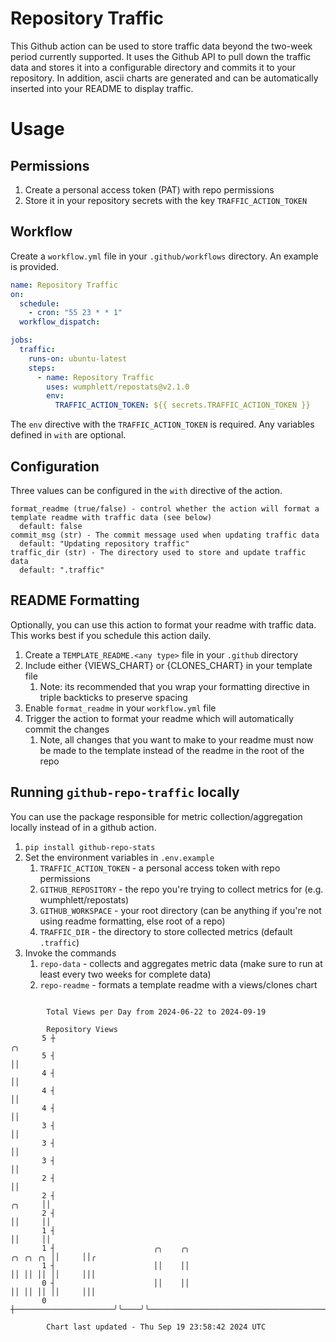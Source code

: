 # Repository Traffic

This Github action can be used to store traffic data beyond the two-week period currently supported.
It uses the Github API to pull down the traffic data and stores it into a configurable directory and commits it to your 
repository. In addition, ascii charts are generated and can be automatically inserted into your README to display traffic.

# Usage
## Permissions
1. Create a personal access token (PAT) with repo permissions
2. Store it in your repository secrets with the key `TRAFFIC_ACTION_TOKEN`

## Workflow
Create a `workflow.yml` file in your `.github/workflows` directory. An example is provided.

```yaml
name: Repository Traffic
on:
  schedule:
    - cron: "55 23 * * 1"
  workflow_dispatch:

jobs:
  traffic:
    runs-on: ubuntu-latest
    steps:
      - name: Repository Traffic
        uses: wumphlett/repostats@v2.1.0
        env:
          TRAFFIC_ACTION_TOKEN: ${{ secrets.TRAFFIC_ACTION_TOKEN }}
```
The `env` directive with the `TRAFFIC_ACTION_TOKEN` is required. Any variables defined in `with` are optional.

## Configuration
Three values can be configured in the `with` directive of the action.
```
format_readme (true/false) - control whether the action will format a template readme with traffic data (see below)
  default: false
commit_msg (str) - The commit message used when updating traffic data
  default: "Updating repository traffic"
traffic_dir (str) - The directory used to store and update traffic data
  default: ".traffic"
```

## README Formatting
Optionally, you can use this action to format your readme with traffic data. This works best if you schedule this action
daily.

1. Create a `TEMPLATE_README.<any type>` file in your `.github` directory
2. Include either {VIEWS_CHART} or {CLONES_CHART} in your template file
   1. Note: its recommended that you wrap your formatting directive in triple backticks to preserve spacing
3. Enable `format_readme` in your `workflow.yml` file
4. Trigger the action to format your readme which will automatically commit the changes
   1. Note, all changes that you want to make to your readme must now be made to the template instead of the readme in the root of the repo

## Running `github-repo-traffic` locally
You can use the package responsible for metric collection/aggregation locally instead of in a github action.

1. `pip install github-repo-stats`
2. Set the environment variables in `.env.example`
   1. `TRAFFIC_ACTION_TOKEN` - a personal access token with repo permissions
   2. `GITHUB_REPOSITORY` - the repo you're trying to collect metrics for (e.g. wumphlett/repostats)
   3. `GITHUB_WORKSPACE` - your root directory (can be anything if you're not using readme formatting, else root of a repo)
   4. `TRAFFIC_DIR` - the directory to store collected metrics (default `.traffic`)
3. Invoke the commands
   1. `repo-data` - collects and aggregates metric data (make sure to run at least every two weeks for complete data)
   2. `repo-readme` - formats a template readme with a views/clones chart

```

        Total Views per Day from 2024-06-22 to 2024-09-19

        Repository Views
       5 ┼                                                                                      ╭╮
       5 ┤                                                                                      ││
       4 ┤                                                                                      ││
       4 ┤                                                                                      ││
       4 ┤                                                                                      ││
       3 ┤                                                                                      ││
       3 ┤                                                                                      ││
       3 ┤                                                                                      ││
       2 ┤                                                                                      ││
       2 ┤                                                                               ╭╮     ││
       2 ┤                                                                               ││     ││
       1 ┤                                                                               ││     ││
       1 ┤                      ╭╮    ╭╮                                        ╭╮ ╭╮ ╭╮ ││     ││╭
       1 ┤                      ││    ││                                        ││ ││ ││ ││     │││
       0 ┤                      ││    ││                                        ││ ││ ││ ││     │││
       0 ┼──────────────────────╯╰────╯╰────────────────────────────────────────╯╰─╯╰─╯╰─╯╰─────╯╰╯

        Chart last updated - Thu Sep 19 23:58:42 2024 UTC
        
```
